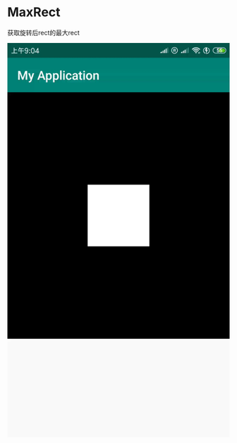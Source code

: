 # MaxRect
获取旋转后rect的最大rect


![](https://github.com/TestSmirk/MaxRect/blob/master/gif/o9dmz-wvks4.gif)
